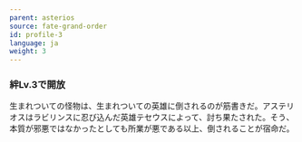 ```yaml
---
parent: asterios
source: fate-grand-order
id: profile-3
language: ja
weight: 3
---
```


### 絆Lv.3で開放

生まれついての怪物は、生まれついての英雄に倒されるのが筋書きだ。アステリオスはラビリンスに忍び込んだ英雄テセウスによって、討ち果たされた。そう、本質が邪悪ではなかったとしても所業が悪である以上、倒されることが宿命だ。
